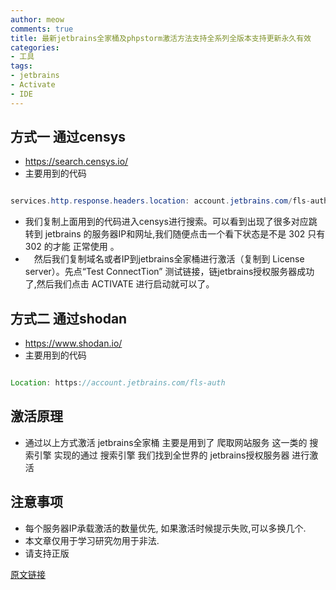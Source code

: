 ```yaml
---
author: meow
comments: true
title: 最新jetbrains全家桶及phpstorm激活方法支持全系列全版本支持更新永久有效
categories:
- 工具
tags:
- jetbrains
- Activate
- IDE
---
```


## 方式一 通过censys
- https://search.censys.io/
- 主要用到的代码

```java

services.http.response.headers.location: account.jetbrains.com/fls-auth

```
- 我们复制上面用到的代码进入censys进行搜索。可以看到出现了很多对应跳转到 jetbrains 的服务器IP和网址,我们随便点击一个看下状态是不是 302 只有 302 的才能 正常使用 。
- 　然后我们复制域名或者IP到jetbrains全家桶进行激活（复制到 License server）。先点“Test ConnectTion” 测试链接，链jetbrains授权服务器成功了,然后我们点击 ACTIVATE 进行启动就可以了。

## 方式二 通过shodan
 - https://www.shodan.io/
 - 主要用到的代码

```java

Location: https://account.jetbrains.com/fls-auth

```

## 激活原理
- 通过以上方式激活 jetbrains全家桶 主要是用到了 爬取网站服务 这一类的 搜索引擎 实现的通过 搜索引擎 我们找到全世界的 jetbrains授权服务器 进行激活

## 注意事项

- 每个服务器IP承载激活的数量优先, 如果激活时候提示失败,可以多换几个.
- 本文章仅用于学习研究勿用于非法.
- 请支持正版

[原文链接](https://www.lmcc.top/articles/485.html)


